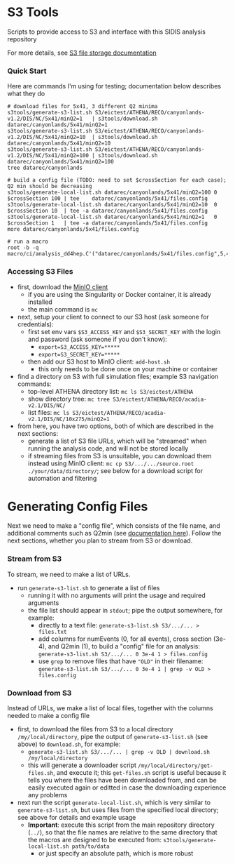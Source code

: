 # S3 Tools

Scripts to provide access to S3 and interface with this SIDIS analysis
repository

For more details, see [S3 file storage documentation](https://doc.athena-eic.org/en/latest/howto/s3_file_storage.html)

### Quick Start
Here are commands I'm using for testing; documentation below describes what they do
```
# download files for 5x41, 3 different Q2 minima
s3tools/generate-s3-list.sh S3/eictest/ATHENA/RECO/canyonlands-v1.2/DIS/NC/5x41/minQ2=1   | s3tools/download.sh datarec/canyonlands/5x41/minQ2=1
s3tools/generate-s3-list.sh S3/eictest/ATHENA/RECO/canyonlands-v1.2/DIS/NC/5x41/minQ2=10  | s3tools/download.sh datarec/canyonlands/5x41/minQ2=10
s3tools/generate-s3-list.sh S3/eictest/ATHENA/RECO/canyonlands-v1.2/DIS/NC/5x41/minQ2=100 | s3tools/download.sh datarec/canyonlands/5x41/minQ2=100
tree datarec/canyonlands

# build a config file (TODO: need to set $crossSection for each case); Q2 min should be decreasing
s3tools/generate-local-list.sh datarec/canyonlands/5x41/minQ2=100 0 $crossSection 100 | tee    datarec/canyonlands/5x41/files.config
s3tools/generate-local-list.sh datarec/canyonlands/5x41/minQ2=10  0 $crossSection 10  | tee -a datarec/canyonlands/5x41/files.config
s3tools/generate-local-list.sh datarec/canyonlands/5x41/minQ2=1   0 $crossSection 1   | tee -a datarec/canyonlands/5x41/files.config
more datarec/canyonlands/5x41/files.config

# run a macro
root -b -q macro/ci/analysis_dd4hep.C'("datarec/canyonlands/5x41/files.config",5,41)'
```

### Accessing S3 Files
- first, download the [MinIO client](https://docs.min.io/docs/minio-client-complete-guide)
  - if you are using the Singularity or Docker container, it is already installed
  - the main command is `mc`
- next, setup your client to connect to our S3 host (ask someone for credentials):
  - first set env vars `$S3_ACCESS_KEY` and `$S3_SECRET_KEY` with the login and password
    (ask someone if you don't know):
    - `export=S3_ACCESS_KEY=*****`
    - `export=S3_SECRET_KEY=*****`
  - then add our S3 host to MinIO client: `add-host.sh`
    - this only needs to be done once on your machine or container
- find a directory on S3 with full simulation files; example S3 navigation commands:
  - top-level ATHENA directory list: `mc ls S3/eictest/ATHENA`
  - show directory tree: `mc tree S3/eictest/ATHENA/RECO/acadia-v2.1/DIS/NC/`
  - list files: `mc ls S3/eictest/ATHENA/RECO/acadia-v2.1/DIS/NC/10x275/minQ2=1`
- from here, you have two options, both of which are described in the next sections:
  - generate a list of S3 file URLs, which will be "streamed" when running
    the analysis code, and will not be stored locally
  - if streaming files from S3 is unsuitable, you can download them instead
    using MinIO client: `mc cp S3/.../.../source.root ./your/data/directory/`;
    see below for a download script for automation and filtering

# Generating Config Files
Next we need to make a "config file", which consists of the file name, and
additional comments such as Q2min (see [documentation here](../tutorial/README.md)).
Follow the next sections, whether you plan to stream from S3 or download.

### Stream from S3
To stream, we need to make a list of URLs.
- run `generate-s3-list.sh` to generate a list of files
  - running it with no arguments will print the usage and required arguments
  - the file list should appear in `stdout`; pipe the output somewhere, for example:
    - directly to a text file:
      `generate-s3-list.sh S3/.../... > files.txt`
    - add columns for numEvents (0, for all events), cross section (3e-4), and
      Q2min (1), to build a "config" file for an analysis:
      `generate-s3-list.sh S3/.../... 0 3e-4 1 > files.config`
    - use `grep` to remove files that have `"OLD"` in their filename:
      `generate-s3-list.sh S3/.../... 0 3e-4 1 | grep -v OLD > files.config`

### Download from S3
Instead of URLs, we make a list of local files, together with the columns needed to
make a config file
- first, to download the files from S3 to a local directory
  `/my/local/directory`, pipe the output of `generate-s3-list.sh` (see above)
  to `download.sh`, for example:
  - `generate-s3-list.sh S3/.../... | grep -v OLD | download.sh /my/local/directory`
  - this will generate a downloader script `/my/local/directory/get-files.sh`,
    and execute it; this `get-files.sh` script is useful because it tells you
    where the files have been downloaded from, and can be easily executed again
    or editted in case the downloading experience any problems
- next run the script `generate-local-list.sh`, which is very similar to
  `generate-s3-list.sh`, but uses files from the specified local directory; see
  above for details and example usage
  - **Important**: execute this script from the main repository directory
    (`../`), so that the file names are relative to the same directory that the
    macros are designed to be executed from:
    `s3tools/generate-local-list.sh path/to/data`
    - or just specify an absolute path, which is more robust
